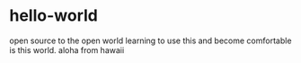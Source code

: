 # hello-world
open source to the open world
learning to use this and become comfortable is this world. aloha from hawaii
